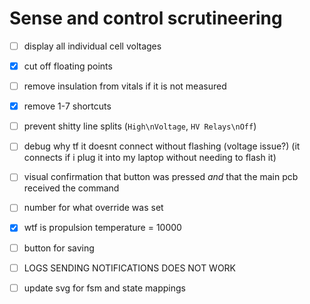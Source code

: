 # Sense and control scrutineering

- [ ] display all individual cell voltages
- [X] cut off floating points
- [ ] remove insulation from vitals if it is not measured
- [X] remove 1-7 shortcuts
- [ ] prevent shitty line splits (`High\nVoltage`, `HV Relays\nOff`) 
- [ ] debug why tf it doesnt connect without flashing (voltage issue?) (it connects if i plug it into my laptop without needing to flash it)
- [ ] visual confirmation that button was pressed *and* that the main pcb received the command
- [ ] number for what override was set
- [X] wtf is propulsion temperature = 10000
- [ ] button for saving

- [ ] LOGS SENDING NOTIFICATIONS DOES NOT WORK

- [ ] update svg for fsm and state mappings


